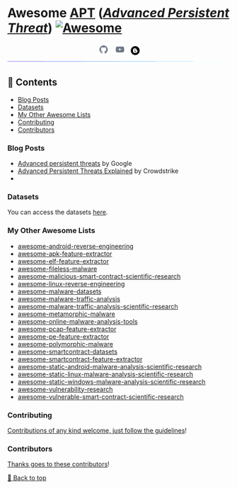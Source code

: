 # Awesome [APT](https://en.wikipedia.org/wiki/Advanced_persistent_threat) (_[Advanced Persistent Threat](https://youtube.com/playlist?list=PL9V4Zu3RroiUdIxgc5RQhYLn0hDXe5PlQ&si=ww9UtDPh_tgn678z)_) [![Awesome](https://awesome.re/badge.svg)](https://awesome.re) 
<p align="center">
    <a href="https://github.com/cybersecurity-dev/"><img height="25" src="https://github.com/cybersecurity-dev/cybersecurity-dev/blob/main/assets/github.svg" alt="GitHub"></a>
    &nbsp;
    <a href="https://www.youtube.com/@CyberThreatDefence"><img height="25" src="https://github.com/cybersecurity-dev/cybersecurity-dev/blob/main/assets/youtube.svg" alt="YouTube"></a>
    &nbsp;
    <a href="https://cyberthreatdefence.com/my_awesome_lists"><img height="20" src="https://github.com/cybersecurity-dev/cybersecurity-dev/blob/main/assets/blog.svg" alt="My Awesome Lists"></a>
    <img src="https://github.com/cybersecurity-dev/cybersecurity-dev/blob/main/assets/bar.gif">
</p>

## 📖 Contents
- [Blog Posts](#blog-posts)
- [Datasets](#datasets)
- [My Other Awesome Lists](#my-other-awesome-lists)
- [Contributing](#contributing)
- [Contributors](#contributors)

### Blog Posts
- [Advanced persistent threats](https://cloud.google.com/security/resources/insights/apt-groups) by Google
- [Advanced Persistent Threats Explained](https://www.crowdstrike.com/en-us/cybersecurity-101/threat-intelligence/advanced-persistent-threat-apt/) by Crowdstrike
- []()

### Datasets
You can access the datasets [here](https://github.com/cybersecurity-dev/awesome-malware-datasets?tab=readme-ov-file#apts).

### My Other Awesome Lists

* [awesome-android-reverse-engineering](https://github.com/cybersecurity-dev/awesome-android-reverse-engineering)
* [awesome-apk-feature-extractor](https://github.com/cybersecurity-dev/awesome-apk-feature-extractor)
* [awesome-elf-feature-extractor](https://github.com/cybersecurity-dev/awesome-elf-feature-extractor)
* [awesome-fileless-malware](https://github.com/cybersecurity-dev/awesome-fileless-malware)
* [awesome-malicious-smart-contract-scientific-research](https://github.com/cybersecurity-dev/awesome-malicious-smart-contract-scientific-research)
* [awesome-linux-reverse-engineering](https://github.com/cybersecurity-dev/awesome-linux-reverse-engineering/)
* [awesome-malware-datasets](https://github.com/cybersecurity-dev/awesome-malware-datasets)
* [awesome-malware-traffic-analysis](https://github.com/cybersecurity-dev/awesome-malware-traffic-analysis)
* [awesome-malware-traffic-analysis-scientific-research](https://github.com/cybersecurity-dev/awesome-malware-traffic-analysis-scientific-research)
* [awesome-metamorphic-malware](https://github.com/cybersecurity-dev/awesome-metamorphic-malware)
* [awesome-online-malware-analysis-tools](https://github.com/cybersecurity-dev/awesome-online-malware-analysis-tools)
* [awesome-pcap-feature-extractor](https://github.com/cybersecurity-dev/awesome-pcap-feature-extractor)
* [awesome-pe-feature-extractor](https://github.com/cybersecurity-dev/awesome-pe-feature-extractor)
* [awesome-polymorphic-malware](https://github.com/cybersecurity-dev/awesome-polymorphic-malware)
* [awesome-smartcontract-datasets](https://github.com/cybersecurity-dev/awesome-smartcontract-datasets)
* [awesome-smartcontract-feature-extractor](https://github.com/cybersecurity-dev/awesome-smartcontract-feature-extractor)
* [awesome-static-android-malware-analysis-scientific-research](https://github.com/cybersecurity-dev/awesome-static-android-malware-analysis-scientific-research)
* [awesome-static-linux-malware-analysis-scientific-research](https://github.com/cybersecurity-dev/awesome-static-linux-malware-analysis-scientific-research)
* [awesome-static-windows-malware-analysis-scientific-research](https://github.com/cybersecurity-dev/awesome-static-windows-malware-analysis-scientific-research)
* [awesome-vulnerability-research](https://github.com/cybersecurity-dev/awesome-vulnerability-research)
* [awesome-vulnerable-smart-contract-scientific-research](https://github.com/cybersecurity-dev/awesome-vulnerable-smart-contract-scientific-research)

### Contributing

[Contributions of any kind welcome, just follow the guidelines](contributing.md)!

### Contributors

[Thanks goes to these contributors](https://github.com/cybersecurity-dev/awesome-advanced-persistent-threat/graphs/contributors)!

[🔼 Back to top](#awesome-advanced-persistent-threat-)
